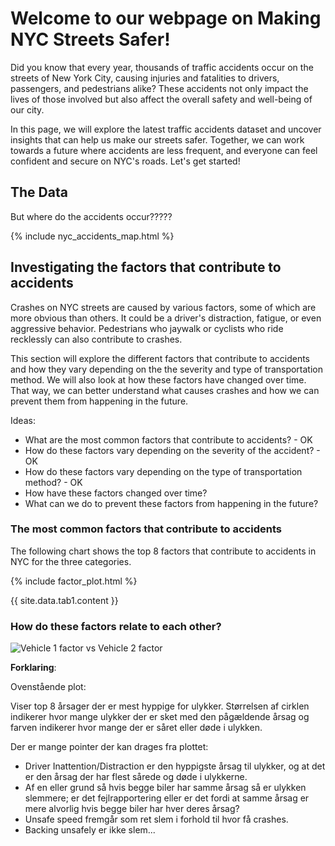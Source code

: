 <script src="https://cdn.jsdelivr.net/npm/marked/marked.min.js"></script>


# Welcome to our webpage on Making NYC Streets Safer!

Did you know that every year, thousands of traffic accidents occur on the streets of New York City, causing injuries and fatalities to drivers, passengers, and pedestrians alike? These accidents not only impact the lives of those involved but also affect the overall safety and well-being of our city.

In this page, we will explore the latest traffic accidents dataset and uncover insights that can help us make our streets safer. Together, we can work towards a future where accidents are less frequent, and everyone can feel confident and secure on NYC's roads. Let's get started!

## The Data

But where do the accidents occur?????

{% include nyc_accidents_map.html %}




## Investigating the factors that contribute to accidents

Crashes on NYC streets are caused by various factors, some of which are more obvious than others. It could be a driver's distraction, fatigue, or even aggressive behavior. Pedestrians who jaywalk or cyclists who ride recklessly can also contribute to crashes.

This section will explore the different factors that contribute to accidents and how they vary depending on the the severity and type of transportation method. We will also look at how these factors have changed over time. That way, we can better understand what causes crashes and how we can prevent them from happening in the future.


Ideas:
- What are the most common factors that contribute to accidents? - OK
- How do these factors vary depending on the severity of the accident? - OK
- How do these factors vary depending on the type of transportation method? - OK
- How have these factors changed over time?
- What can we do to prevent these factors from happening in the future?

### The most common factors that contribute to accidents

The following chart shows the top 8 factors that contribute to accidents in NYC for the three categories.

{% include factor_plot.html %}

<div id="tab-content">
  <!-- Content for the tabs will be added here -->
  {{ site.data.tab1.content }}
</div>





### How do these factors relate to each other?

![Vehicle 1 factor vs Vehicle 2 factor](/assets/top_8_contributing_factors.png)


**Forklaring**:

Ovenstående plot:

Viser top 8 årsager der er mest hyppige for ulykker. Størrelsen af cirklen indikerer hvor mange ulykker der er sket med den pågældende årsag og farven indikerer hvor mange der er såret eller døde i ulykken.

Der er mange pointer der kan drages fra plottet:
- Driver Inattention/Distraction er den hyppigste årsag til ulykker, og at det er den årsag der har flest sårede og døde i ulykkerne.
- Af en eller grund så hvis begge biler har samme årsag så er ulykken slemmere; er det fejlrapportering eller er det fordi at samme årsag er mere alvorlig hvis begge biler har hver deres årsag?
- Unsafe speed fremgår som ret slem i forhold til hvor få crashes.
- Backing unsafely er ikke slem...
